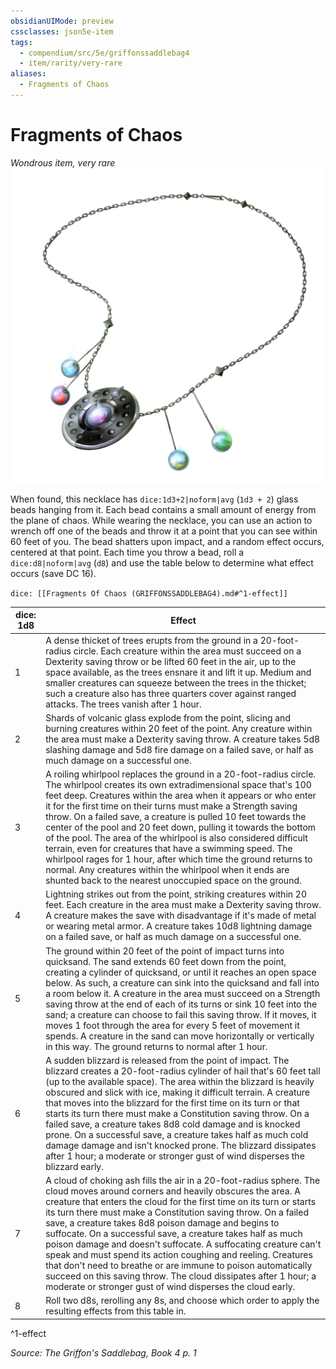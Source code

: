 ```yaml
---
obsidianUIMode: preview
cssclasses: json5e-item
tags:
  - compendium/src/5e/griffonssaddlebag4
  - item/rarity/very-rare
aliases:
  - Fragments of Chaos
---
```

# Fragments of Chaos
*Wondrous item, very rare*  
![](https://raw.githubusercontent.com/TheGiddyLimit/homebrew-img/main/img/GriffonsSaddlebag4/Items/Fragments-of-Chaos.webp#right)  


When found, this necklace has `dice:1d3+2|noform|avg` (`1d3 + 2`) glass beads hanging from it. Each bead contains a small amount of energy from the plane of chaos. While wearing the necklace, you can use an action to wrench off one of the beads and throw it at a point that you can see within 60 feet of you. The bead shatters upon impact, and a random effect occurs, centered at that point. Each time you throw a bead, roll a `dice:d8|noform|avg` (`d8`) and use the table below to determine what effect occurs (save DC 16).

`dice: [[Fragments Of Chaos (GRIFFONSSADDLEBAG4).md#^1-effect]]`

| dice: 1d8 | Effect |
|-----------|--------|
| 1 | A dense thicket of trees erupts from the ground in a 20-foot-radius circle. Each creature within the area must succeed on a Dexterity saving throw or be lifted 60 feet in the air, up to the space available, as the trees ensnare it and lift it up. Medium and smaller creatures can squeeze between the trees in the thicket; such a creature also has three quarters cover against ranged attacks. The trees vanish after 1 hour. |
| 2 | Shards of volcanic glass explode from the point, slicing and burning creatures within 20 feet of the point. Any creature within the area must make a Dexterity saving throw. A creature takes 5d8 slashing damage and 5d8 fire damage on a failed save, or half as much damage on a successful one. |
| 3 | A roiling whirlpool replaces the ground in a 20-foot-radius circle. The whirlpool creates its own extradimensional space that's 100 feet deep. Creatures within the area when it appears or who enter it for the first time on their turns must make a Strength saving throw. On a failed save, a creature is pulled 10 feet towards the center of the pool and 20 feet down, pulling it towards the bottom of the pool. The area of the whirlpool is also considered difficult terrain, even for creatures that have a swimming speed. The whirlpool rages for 1 hour, after which time the ground returns to normal. Any creatures within the whirlpool when it ends are shunted back to the nearest unoccupied space on the ground. |
| 4 | Lightning strikes out from the point, striking creatures within 20 feet. Each creature in the area must make a Dexterity saving throw. A creature makes the save with disadvantage if it's made of metal or wearing metal armor. A creature takes 10d8 lightning damage on a failed save, or half as much damage on a successful one. |
| 5 | The ground within 20 feet of the point of impact turns into quicksand. The sand extends 60 feet down from the point, creating a cylinder of quicksand, or until it reaches an open space below. As such, a creature can sink into the quicksand and fall into a room below it. A creature in the area must succeed on a Strength saving throw at the end of each of its turns or sink 10 feet into the sand; a creature can choose to fail this saving throw. If it moves, it moves 1 foot through the area for every 5 feet of movement it spends. A creature in the sand can move horizontally or vertically in this way. The ground returns to normal after 1 hour. |
| 6 | A sudden blizzard is released from the point of impact. The blizzard creates a 20-foot-radius cylinder of hail that's 60 feet tall (up to the available space). The area within the blizzard is heavily obscured and slick with ice, making it difficult terrain. A creature that moves into the blizzard for the first time on its turn or that starts its turn there must make a Constitution saving throw. On a failed save, a creature takes 8d8 cold damage and is knocked prone. On a successful save, a creature takes half as much cold damage damage and isn't knocked prone. The blizzard dissipates after 1 hour; a moderate or stronger gust of wind disperses the blizzard early. |
| 7 | A cloud of choking ash fills the air in a 20-foot-radius sphere. The cloud moves around corners and heavily obscures the area. A creature that enters the cloud for the first time on its turn or starts its turn there must make a Constitution saving throw. On a failed save, a creature takes 8d8 poison damage and begins to suffocate. On a successful save, a creature takes half as much poison damage and doesn't suffocate. A suffocating creature can't speak and must spend its action coughing and reeling. Creatures that don't need to breathe or are immune to poison automatically succeed on this saving throw. The cloud dissipates after 1 hour; a moderate or stronger gust of wind disperses the cloud early. |
| 8 | Roll two d8s, rerolling any 8s, and choose which order to apply the resulting effects from this table in. |
^1-effect

*Source: The Griffon's Saddlebag, Book 4 p. 1*
